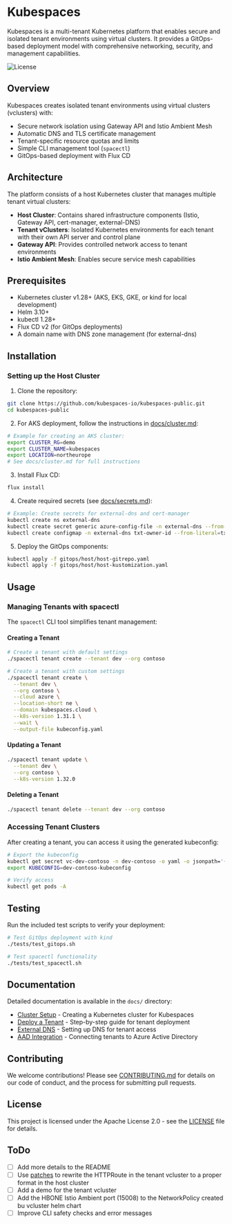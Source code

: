 # Kubespaces

Kubespaces is a multi-tenant Kubernetes platform that enables secure and isolated tenant environments using virtual clusters. It provides a GitOps-based deployment model with comprehensive networking, security, and management capabilities.

![License](https://img.shields.io/badge/license-Apache%202.0-blue.svg)

## Overview

Kubespaces creates isolated tenant environments using virtual clusters (vclusters) with:

- Secure network isolation using Gateway API and Istio Ambient Mesh
- Automatic DNS and TLS certificate management
- Tenant-specific resource quotas and limits
- Simple CLI management tool (`spacectl`)
- GitOps-based deployment with Flux CD

## Architecture

The platform consists of a host Kubernetes cluster that manages multiple tenant virtual clusters:

- **Host Cluster**: Contains shared infrastructure components (Istio, Gateway API, cert-manager, external-DNS)
- **Tenant vClusters**: Isolated Kubernetes environments for each tenant with their own API server and control plane
- **Gateway API**: Provides controlled network access to tenant environments
- **Istio Ambient Mesh**: Enables secure service mesh capabilities

## Prerequisites

- Kubernetes cluster v1.28+ (AKS, EKS, GKE, or kind for local development)
- Helm 3.10+
- kubectl 1.28+
- Flux CD v2 (for GitOps deployments)
- A domain name with DNS zone management (for external-dns)

## Installation

### Setting up the Host Cluster

1. Clone the repository:
```bash
git clone https://github.com/kubespaces-io/kubespaces-public.git
cd kubespaces-public
```

2. For AKS deployment, follow the instructions in [docs/cluster.md](docs/cluster.md):
```bash
# Example for creating an AKS cluster:
export CLUSTER_RG=demo
export CLUSTER_NAME=kubespaces
export LOCATION=northeurope
# See docs/cluster.md for full instructions
```

3. Install Flux CD:
```bash
flux install
```

4. Create required secrets (see [docs/secrets.md](docs/secrets.md)):
```bash
# Example: Create secrets for external-dns and cert-manager
kubectl create ns external-dns
kubectl create secret generic azure-config-file -n external-dns --from-file=azure.json=/path/to/external-dns.json
kubectl create configmap -n external-dns txt-owner-id --from-literal=txt-owner-id=your-cluster-id
```

5. Deploy the GitOps components:
```bash
kubectl apply -f gitops/host/host-gitrepo.yaml
kubectl apply -f gitops/host/host-kustomization.yaml
```

## Usage

### Managing Tenants with spacectl

The `spacectl` CLI tool simplifies tenant management:

#### Creating a Tenant

```bash
# Create a tenant with default settings
./spacectl tenant create --tenant dev --org contoso

# Create a tenant with custom settings
./spacectl tenant create \
  --tenant dev \
  --org contoso \
  --cloud azure \
  --location-short ne \
  --domain kubespaces.cloud \
  --k8s-version 1.31.1 \
  --wait \
  --output-file kubeconfig.yaml
```

#### Updating a Tenant

```bash
./spacectl tenant update \
  --tenant dev \
  --org contoso \
  --k8s-version 1.32.0
```

#### Deleting a Tenant

```bash
./spacectl tenant delete --tenant dev --org contoso
```

### Accessing Tenant Clusters

After creating a tenant, you can access it using the generated kubeconfig:

```bash
# Export the kubeconfig
kubectl get secret vc-dev-contoso -n dev-contoso -o yaml -o jsonpath='{.data.config}' | base64 -d > dev-contoso-kubeconfig
export KUBECONFIG=dev-contoso-kubeconfig

# Verify access
kubectl get pods -A
```

## Testing

Run the included test scripts to verify your deployment:

```bash
# Test GitOps deployment with kind
./tests/test_gitops.sh

# Test spacectl functionality
./tests/test_spacectl.sh
```

## Documentation

Detailed documentation is available in the `docs/` directory:

- [Cluster Setup](docs/cluster.md) - Creating a Kubernetes cluster for Kubespaces
- [Deploy a Tenant](docs/deploy-a-tenant.md) - Step-by-step guide for tenant deployment
- [External DNS](docs/external-dns.md) - Setting up DNS for tenant access
- [AAD Integration](docs/aad.md) - Connecting tenants to Azure Active Directory

## Contributing

We welcome contributions! Please see [CONTRIBUTING.md](./CONTRIBUTING.md) for details on our code of conduct, and the process for submitting pull requests.

## License

This project is licensed under the Apache License 2.0 - see the [LICENSE](./LICENSE) file for details.

## ToDo

- [ ] Add more details to the README
- [ ] Use [patches](https://www.vcluster.com/docs/vcluster/0.20.0/configure/vcluster-yaml/experimental/generic-sync?x1=1#patches-reference) to rewrite the HTTPRoute in the tenant vcluster to a proper format in the host cluster
- [ ] Add a demo for the tenant vcluster
- [ ] Add the HBONE Istio Ambient port (15008) to the NetworkPolicy created bu vcluster helm chart
- [ ] Improve CLI safety checks and error messages